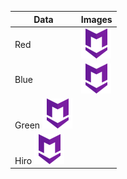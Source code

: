 | Data | Images 	| 
|---|---|
| Red | ![alt text](https://github.com/adam-p/markdown-here/raw/master/src/common/images/icon48.png "Logo Title Text 1")  |
| Blue  |  ![alt text](https://github.com/adam-p/markdown-here/raw/master/src/common/images/icon48.png "Logo Title Text 1") | 
| Green ![alt text](https://github.com/adam-p/markdown-here/raw/master/src/common/images/icon48.png "Logo Title Text 1")	|
| Hiro ![alt text](https://github.com/adam-p/markdown-here/raw/master/src/common/images/icon48.png "Logo Title Text 1")	|
